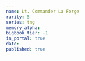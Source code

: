 ```yaml
---
name: Lt. Commander La Forge
rarity: 5
series: tng
memory_alpha:
bigbook_tier: -1
in_portal: true
date:
published: true
---
```



